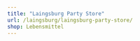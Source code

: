 ```yaml
---
title: "Laingsburg Party Store"
url: /laingsburg/laingsburg-party-store/
shop: Lebensmittel
---
```

